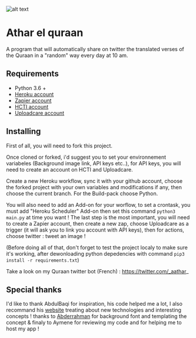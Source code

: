 ![alt text][basmalah]


# Athar el quraan


A program that will automatically share on twitter the translated verses of the Quraan in a "random" way every day at 10 am.


## Requirements

* Python 3.6 +
* [Heroku account](https://dashboard.heroku.com/)
* [Zapier account](https://zapier.com/app/dashboard)
* [HCTI account](https://htmlcsstoimage.com/)
* [Uploadcare account](https://uploadcare.com/)


## Installing 

First of all, you will need to fork this project.

Once cloned or forked, i'd suggest you to set your environnement variabeles (Background image link, API keys etc..), for API keys, you will need to create an account on HCTI and Uploadcare.

Create a new Heroku workflow, sync it with your github account, choose the forked project with your own variables and modifications if any, then choose the current branch. For the Build-pack choose Python.

You will also need to add an Add-on for your worflow, to set a crontask, you must add "Heroku Scheduler" Add-on then set this command `python3 main.py` at time you want !
The last step is the most important, you will need to create a Zapier account, then create a new zap, choose Uploadcare as a trigger (it will ask you to link you account with API keys), then for actions, choose twitter : tweet an image ! 

(Before doing all of that, don't forget to test the project localy to make sure it's working, after dewonloading python depedencies with command `pip3 install -r requirements.txt`)

Take a look on my Quraan twitter bot (French) : https://twitter.com/_aathar_


## Special thanks

I'd like to thank AbdulBaqi for inspiration, his code helped me a lot, I also recommand his [website](http://abdulbaqi.io/tag/technology/) treating about new technologies and interesting concepts ! 
thanks to [Abderrahman](https://www.instagram.com/ansary.sahrawi/) for background font and templating the concept & finaly to Aymene for reviewing my code and for helping me to host my app ! 


[basmalah]: https://github.com/akhalildjo/atharelquraan/blob/0dfbf759926a89f2c4a88752298f5142777c5030/athar-basmalah.png "BismiLah ar-rahman ar-rahim"
